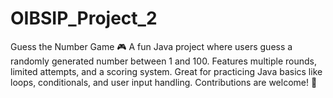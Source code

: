 # OIBSIP_Project_2
Guess the Number Game 🎮 A fun Java project where users guess a randomly generated number between 1 and 100. Features multiple rounds, limited attempts, and a scoring system. Great for practicing Java basics like loops, conditionals, and user input handling. Contributions are welcome! 🚀
